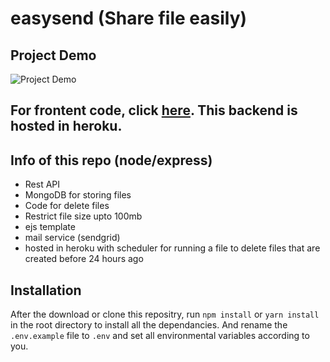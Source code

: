 # easysend (Share file easily)

## Project Demo
![Project Demo](https://github.com/Sayan-Roy-729/easysend-frontend/blob/main/easysend.gif)

## For frontent code, click [here](https://github.com/Sayan-Roy-729/easysend-frontend). This backend is hosted in heroku.

## Info of this repo (node/express)
- Rest API
- MongoDB for storing files
- Code for delete files
- Restrict file size upto 100mb
- ejs template
- mail service (sendgrid)
- hosted in heroku with scheduler for running a file to delete files that are created before 24 hours ago

## Installation
After the download or clone this repositry, run `npm install` or `yarn install` in the root directory to install all the dependancies. And rename the `.env.example` file to `.env` and set all environmental variables according to you.
